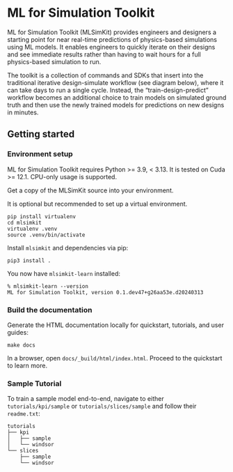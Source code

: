 # ML for Simulation Toolkit 

ML for Simulation Toolkit (MLSimKit) provides engineers and designers a starting point for near real-time predictions of physics-based simulations using ML models. It enables engineers to quickly iterate on their designs and see immediate results rather than having to wait hours for a full physics-based simulation to run. 

The toolkit is a collection of commands and SDKs that insert into the traditional iterative design-simulate workflow (see diagram below), where it can take days to run a single cycle. Instead, the “train-design-predict” workflow becomes an additional choice to train models on simulated ground truth and then use the newly trained models for predictions on new designs in minutes.

## Getting started

### Environment setup
ML for Simulation Toolkit requires Python  >= 3.9, < 3.13. It is tested on Cuda >= 12.1. CPU-only usage is supported. 

Get a copy of the MLSimKit source into your environment.

It is optional but recommended to set up a virtual environment.
```shell
pip install virtualenv
cd mlsimkit
virtualenv .venv
source .venv/bin/activate
```

Install ``mlsimkit`` and dependencies via pip:
```shell
pip3 install .
```

You now have `mlsimkit-learn` installed:
```
% mlsimkit-learn --version
ML for Simulation Toolkit, version 0.1.dev47+g26aa53e.d20240313
```

### Build the documentation

Generate the HTML documentation locally for quickstart, tutorials, and user guides:

```shell
make docs
```

In a browser, open `docs/_build/html/index.html`. Proceed to the quickstart to learn more.

### Sample Tutorial

To train a sample model end-to-end, navigate to either `tutorials/kpi/sample` or `tutorials/slices/sample` and follow their `readme.txt`:
```
tutorials
├── kpi
│   ├── sample
│   └── windsor
└── slices
    ├── sample
    └── windsor
```
